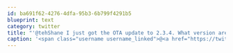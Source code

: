 ```yaml
---
id: ba691f62-4276-4dfa-95b3-6b799f4291b5
blueprint: text
category: twitter
title: "'@tehShane I just got the OTA update to 2.3.4. What version are you running again?"
caption: '<span class="username username_linked">@<a href="https://twitter.com/tehShane" title="Shane Lawrence">tehShane</a></span> I just got the OTA update to 2.3.4. What version are you running again?'
---
```

